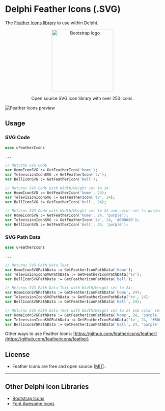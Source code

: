 # Delphi Feather Icons (.SVG)

The [Feather Icons library](https://feathericons.com/) to use within Delphi.

<p align="center">
  <a href="https://v5.getbootstrap.com/">
    <img src="https://github.com/shaunroselt/Delphi-Feather-Icons/assets/5418178/ff4e2225-595f-4035-a2db-434bd2d2175c" alt="Bootstrap logo" width="200">
  </a>
</p>
<p align="center">
  Open source SVG icon library with over 250 icons.
</p>

![Feather Icons preview](https://github.com/shaunroselt/Delphi-Feather-Icons/assets/5418178/34663c13-51d4-4b48-8b0b-fc457fa7e0c3)



## Usage

### SVG Code

```pascal
uses uFeatherIcons

...

// Returns SVG Code
var HomeIconSVG := GetFeatherIcon('home');
var TelevisionIconSVG := GetFeatherIcon('tv');
var BellIconSVG := GetFeatherIcon('bell');

// Returns SVG Code with Width/Height set to 24
var HomeIconSVG := GetFeatherIcon('home', 24);
var TelevisionIconSVG := GetFeatherIcon('tv', 24);
var BellIconSVG := GetFeatherIcon('bell', 24);

// Returns SVG Code with Width/Height set to 24 and color set to purple (#800080):
var HomeIconSVG := GetFeatherIcon('home', 24, 'purple');
var TelevisionIconSVG := GetFeatherIcon('tv', 24, '#800080');
var BellIconSVG := GetFeatherIcon('bell', 24, 'purple');
```

### SVG Path Data

```pascal
uses uFeatherIcons

...

// Returns SVG Path Data Text:
var HomeIconSVGPathData := GetFeatherIconPathData('home');
var TelevisionIconSVGPathData := GetFeatherIconPathData('tv');
var BellIconSVGPathData := GetFeatherIconPathData('bell');

// Returns SVG Path Data Text with Width/Height set to 24:
var HomeIconSVGPathData := GetFeatherIconPathData('home', 24);
var TelevisionIconSVGPathData := GetFeatherIconPathData('tv', 24);
var BellIconSVGPathData := GetFeatherIconPathData('bell', 24);

// Returns SVG Path Data Text with Width/Height set to 24 and color set to purple (#800080):
var HomeIconSVGPathData := GetFeatherIconPathData('home', 24, 'purple'); 
var TelevisionIconSVGPathData := GetFeatherIconPathData('tv', 24, '#800080'); 
var BellIconSVGPathData := GetFeatherIconPathData('bell', 24, 'purple'); 
```

Other ways to use Feather Icons: [https://github.com/feathericons/feather](https://github.com/feathericons/feather)

## License

- Feather Icons are free and open source ([MIT](https://github.com/feathericons/feather/blob/main/LICENSE)).

---

## Other Delphi Icon Libraries
- [Bootstrap Icons](https://github.com/shaunroselt/Delphi-Bootstrap-Icons)
- [Font Awesome Icons](https://github.com/shaunroselt/Delphi-Font-Awesome-Icons)
